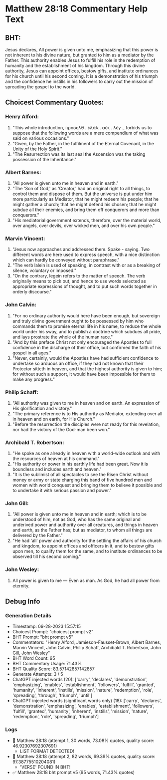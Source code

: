 # Matthew 28:18 Commentary Help Text

## BHT:
Jesus declares, All power is given unto me, emphasizing that this power is not inherent to his divine nature, but granted to him as a mediator by the Father. This authority enables Jesus to fulfill his role in the redemption of humanity and the establishment of his kingdom. Through this divine authority, Jesus can appoint offices, bestow gifts, and institute ordinances for his church until his second coming. It is a demonstration of his triumph and the confidence he instills in his followers to carry out the mission of spreading the gospel to the world.

## Choicest Commentary Quotes:
### Henry Alford:
1. "This whole introduction, προσελθ . ἐλάλ . αὐτ . λέγ ., forbids us to suppose that the following words are a mere compendium of what was said on various occasions." 
2. "Given, by the Father, in the fulfilment of the Eternal Covenant, in the Unity of the Holy Spirit." 
3. "The Resurrection was its last seal the Ascension was the taking possession of the Inheritance."

### Albert Barnes:
1. "All power is given unto me in heaven and in earth." 
2. "The 'Son of God,' as 'Creator,' had an original right to all things, to control them and dispose of them. But the universe is put under him more particularly as Mediator, that he might redeem his people; that he might gather a church; that he might defend his chosen; that he might subdue all their enemies, and bring them off conquerors and more than conquerors."
3. "His mediatorial government extends, therefore, over the material world, over angels, over devils, over wicked men, and over his own people."

### Marvin Vincent:
1. "Jesus now approaches and addressed them. Spake - saying. Two different words are here used to express speech, with a nice distinction which can hardly be conveyed without paraphrase."
2. "The verb lalein is used of speaking, in contrast with or as a breaking of silence, voluntary or imposed."
3. "On the contrary, legein refers to the matter of speech. The verb originally means to pick out, and hence to use words selected as appropriate expressions of thought, and to put such words together in orderly discourse."

### John Calvin:
1. "For no ordinary authority would here have been enough, but sovereign and truly divine government ought to be possessed by him who commands them to promise eternal life in his name, to reduce the whole world under his sway, and to publish a doctrine which subdues all pride, and lays prostrate the whole of the human race."
2. "And by this preface Christ not only encouraged the Apostles to full confidence in the discharge of their office, but confirmed the faith of his gospel in all ages."
3. "Never, certainly, would the Apostles have had sufficient confidence to undertake so arduous an office, if they had not known that their Protector sitteth in heaven, and that the highest authority is given to him; for without such a support, it would have been impossible for them to make any progress."

### Philip Schaff:
1. "All authority was given to me in heaven and on earth. An expression of His glorification and victory."
2. "The primary reference is to His authority as Mediator, extending over all in heaven and on earth, for His Church."
3. "Before the resurrection the disciples were not ready for this revelation, nor had the victory of the God-man been won."

### Archibald T. Robertson:
1. "He spoke as one already in heaven with a world-wide outlook and with the resources of heaven at his command."
2. "His authority or power in his earthly life had been great. Now it is boundless and includes earth and heaven."
3. "It is the sublimist of all spectacles to see the Risen Christ without money or army or state charging this band of five hundred men and women with world conquest and bringing them to believe it possible and to undertake it with serious passion and power."

### John Gill:
1. "All power is given unto me in heaven and in earth; which is to be understood of him, not as God, who has the same original and underived power and authority over all creatures, and things in heaven and earth, as the Father has; but as mediator, to whom all things are delivered by the Father."
2. "He had 'all' power and authority for the settling the affairs of his church and kingdom, to appoint offices and officers in it, and to bestow gifts upon men, to qualify them for the same, and to institute ordinances to be observed till his second coming."

### John Wesley:
1. All power is given to me — Even as man. As God, he had all power from eternity.


## Debug Info
### Generation Details
- Timestamp: 09-28-2023 15:57:15
- Choicest Prompt: "choicest prompt v2"
- BHT Prompt: "bht prompt v5"
- Commentators: "Henry Alford, Jamieson-Fausset-Brown, Albert Barnes, Marvin Vincent, John Calvin, Philip Schaff, Archibald T. Robertson, John Gill, John Wesley"
- BHT Word Count: 95
- BHT Commentary Usage: 71.43%
- BHT Quality Score: 83.57142857142857
- Generate Attempts: 3 / 5
- ChatGPT injected words (20):
	['carry', 'declares', 'demonstration', 'emphasizing', 'enables', 'establishment', 'followers', 'fulfill', 'granted', 'humanity', 'inherent', 'instills', 'mission', 'nature', 'redemption', 'role', 'spreading', 'through', 'triumph', 'until']
- ChatGPT injected words (significant words only) (18):
	['carry', 'declares', 'demonstration', 'emphasizing', 'enables', 'establishment', 'followers', 'fulfill', 'granted', 'humanity', 'inherent', 'instills', 'mission', 'nature', 'redemption', 'role', 'spreading', 'triumph']

### Logs
- 🔄 Matthew 28:18 (attempt 1, 30 words, 73.08% quotes, quality score: 46.92307692307691) 
	- LIST FORMAT DETECTED!
- 🔄 Matthew 28:18 (attempt 2, 82 words, 69.39% quotes, quality score: 97.38775510204081) 
	- 'VERSE' FOUND IN BHT!
- ✅ Matthew 28:18 bht prompt v5 (95 words, 71.43% quotes)